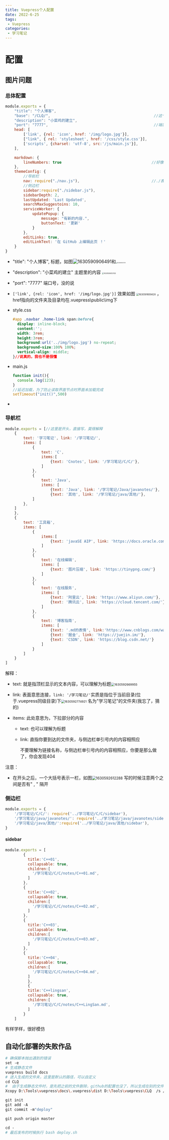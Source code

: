 ```yaml
---
title: Vuepress个人配置
date: 2022-6-25
tags:
 - Vuepress
categories:
 - 学习笔记
---
```


# 配置

## 图片问题



### 总体配置

```js
module.exports = {
    "title": "个人博客",
    "base": "/CLQ/",                                              //这个是啥忘了，好像是仓库？
    "description": "小菜鸡的建立",
    "port": "7777",                                               //端口号
	head: [
        ['link', {rel: 'icon', href: '/img/logo.jpg'}],
        ["link", { rel: 'stylesheet', href: '/css/style.css'}],
        ['scripts', {charset: 'utf-8', src:'/js/main.js'}],
    ],

    markdown: {
        lineNumbers: true                                        //好像是markdown语法开关吧
    },
    themeConfig: {
    	//导航栏
        nav: require("./nav.js"),                                //./表示当前文件夹目录
        //侧边栏
        sidebar:require("./sidebar.js"),
        sidebarDepth: 2,
        lastUpdated: 'Last Updated',
        searchMaxSuggestoins: 10,
        serviceWorker: {
            updatePopup: {
                message: "有新的内容.",
                buttonText: '更新'
            }
        },
        editLinks: true,
        editLinkText: '在 GitHub 上编辑此页 ！'
    }
}
```

+ "title": "个人博客",		          标题，如图<img src="/ipic/1630590906491.png" alt="1630590906491" style="zoom:100%;" />和<img src="/ipic/1630590957079.png" alt="1630590957079" style="zoom:25%;" /> 

+ "description": "小菜鸡的建立"                     主题里的内容    <img src="/ipic/1630590653100.png" alt="1630590653100" style="zoom:36%;" />

+ "port": "7777"      端口号，没的说

+ ```['link', {rel: 'icon', href: '/img/logo.jpg'}]``` 效果如图 <img src="/ipic/1630591659428.png" alt="1630591659428" style="zoom:50%;" /> ，href指向的文件夹及目录均在.vuepress\public\img下

+ style.css
  ```css
  #app .navbar .home-link span:before{
  	display: inline-block;
  	content:'';
  	width: 3rem;
  	height:3rem;
  	background:url('../img/logo.jpg') no-repeat;
  	background-size:100% 100%;
  	vertical-align: middle;
  }//说真的，我也不是很懂
  ```

+ main.js

  ```js
  function init(){
  	console.log(123);
  }
  //延迟加载，为了防止读取界面节点时界面未加载完成
  setTimeout("init()",500)
  ```

+ 

### 导航栏

```js
module.exports = [//这里是开头，直接写，莫得解释
    {
		text: '学习笔记', link: '/学习笔记/', 
		items: [
			{
				text: 'C',
				items:[
					{text: 'Cnotes', link: '/学习笔记/C/C/'},
				]
			},
			{
				text: 'Java',
				items: [
					{text: 'Java', link: '/学习笔记/Java/javanotes/'},
					{text: '其他', link: '/学习笔记/java/其他/'},
			]
		},
    ]
    },
    {
        text: '工具箱',
        items: [
        	{
       			items:[
					{text: 'javaSE AIP', link: 'https://docs.oracle.com/javase/8/docs/api/index.html'}
				]
        	},
			{	
                text: '在线编辑',
				items: [
					{text: '图片压缩', link: 'https://tinypng.com/'}
				]
            },
			{
                text: '在线服务',
				items: [
					{text: '阿里云', link: 'https://www.aliyun.com/'},
					{text: '腾讯云', link: 'https://cloud.tencent.com/'}
				]
            },
			{
                text: '博客指南',
				items: [
					{text: '.md的表情', link:'https://www.cnblogs.com/wangjs-jacky/p/12011208.html'},
					{text: '掘金', link: 'https://juejin.im/'},
					{text: 'CSDN', link: 'https://blog.csdn.net/'}
				]
            }
        ]
    }
]
```

解释：

+ text:    就是指顶栏显示的文本内容，可以理解为标题<img src="/ipic/1630592669955.png" alt="1630592669955" style="zoom:67%;" /> 

+ link:    表面意思连接，```link: '/学习笔记/'```实质是指位于当前目录(位于.vuepress同级目录)下<img src="/ipic/1630592774921.png" alt="1630592774921" style="zoom:67%;" /> 名为"学习笔记"的文件夹(我忘了，猜的)
+ items:    此处意思为，下拉部分的内容
  + text:    也可以理解为标题
  
  + link:    直指你要到达的文件夹，与侧边栏单引号内的内容相照应
  
    不要理解为链接名称，与侧边栏单引号内的内容相照应，你要是那么做了，你会发现404



注意：

+ 在开头之后，一个大括号表示一栏，如图<img src="/ipic/1630592612288.png" alt="1630592612288" style="zoom:80%;" /> 写的时候注意两个之间是否有" , " 隔开

### 侧边栏

```js
module.exports = {
	'/学习笔记/C/C/': require('../学习笔记/C/C/sidebar'),
	'/学习笔记/java/javanotes/': require('../学习笔记/java/javanotes/sidebar'),
	'/学习笔记/java/其他/':require('../学习笔记/java/其他/sidebar'),
}	
```

#### sidebar

```js
module.exports = [
		{
		  title:'C++01',
		  collapsable: true,
		  children:[
			'/学习笔记/C/C/notes/C++01.md',
		  ]
		}, 
		{
		  title:'C++02',
		  collapsable: true,
		  children:[
			'/学习笔记/C/C/notes/C++02.md',
		  ]
		}, 
		{
		  title:'C++03',
		  collapsable: true,
		  children:[
			'/学习笔记/C/C/notes/C++03.md',
		  ]
		}, 
		{
		  title:'C++04',
		  collapsable: true,
		  children:[
			'/学习笔记/C/C/notes/C++04.md',
		  ]
		  }, 
		  {
		  title:'C++lingsan',
		  collapsable: true,
		  children:[
			'/学习笔记/C/C/notes/C++LingSan.md',
		  ]
		}
	]
```

有样学样，很好模仿

## 自动化部署的失败作品

```sh
# 确保脚本抛出遇到的错误
set -e
# 生成静态文件
vuepress build docs
# 进入生成的文件夹，这里是默认的路径，可以自定义
cd CLQ
#  由于生成静态文件时，是先把之前的文件删除，github的配置也没了，所以生成在别的文件夹从而复制过来
Xcopy D:\Tools\vuepress\docs\.vuepress\dist D:\Tools\vuepress\CLQ  /s /e /y

git init
git add -A
git commit -m"deploy"

git push origin master

cd -
# 最后发布的时候执行 bash deploy.sh
```

